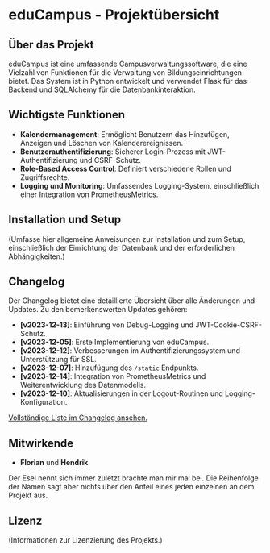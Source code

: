 # eduCampus - Projektübersicht

## Über das Projekt

eduCampus ist eine umfassende Campusverwaltungssoftware, die eine Vielzahl von Funktionen für die Verwaltung von Bildungseinrichtungen bietet. Das System ist in Python entwickelt und verwendet Flask für das Backend und SQLAlchemy für die Datenbankinteraktion.

## Wichtigste Funktionen

- **Kalendermanagement**: Ermöglicht Benutzern das Hinzufügen, Anzeigen und Löschen von Kalenderereignissen.
- **Benutzerauthentifizierung**: Sicherer Login-Prozess mit JWT-Authentifizierung und CSRF-Schutz.
- **Role-Based Access Control**: Definiert verschiedene Rollen und Zugriffsrechte.
- **Logging und Monitoring**: Umfassendes Logging-System, einschließlich einer Integration von PrometheusMetrics.

## Installation und Setup

(Umfasse hier allgemeine Anweisungen zur Installation und zum Setup, einschließlich der Einrichtung der Datenbank und der erforderlichen Abhängigkeiten.)

## Changelog

Der Changelog bietet eine detaillierte Übersicht über alle Änderungen und Updates. Zu den bemerkenswerten Updates gehören:

- **[v2023-12-13]**: Einführung von Debug-Logging und JWT-Cookie-CSRF-Schutz.
- **[v2023-12-05]**: Erste Implementierung von eduCampus.
- **[v2023-12-12]**: Verbesserungen im Authentifizierungssystem und Unterstützung für SSL.
- **[v2023-12-07]**: Hinzufügung des `/static` Endpunkts.
- **[v2023-12-14]**: Integration von PrometheusMetrics und Weiterentwicklung des Datenmodells.
- **[v2023-12-10]**: Aktualisierungen in der Logout-Routinen und Logging-Konfiguration.

[Vollständige Liste im Changelog ansehen.](CHANGELOG.md)

## Mitwirkende

- **Florian** und **Hendrik**

Der Esel nennt sich immer zuletzt brachte man mir mal bei.
Die Reihenfolge der Namen sagt aber nichts über den Anteil eines jeden einzelnen an dem Projekt aus.

## Lizenz

(Informationen zur Lizenzierung des Projekts.)
